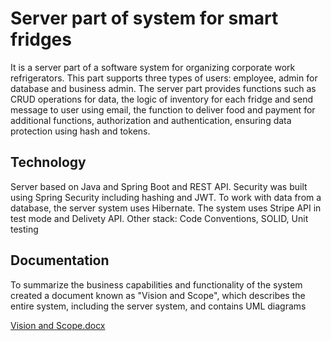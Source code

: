 #  Server part of system for smart fridges

It is a server part of a software system for organizing corporate work
refrigerators. This part supports three types of users: employee, admin for database and business admin. The server part provides functions such as CRUD operations for data, the logic of inventory for each fridge and send message to user using email, the function to deliver food and payment for additional functions, authorization and authentication, ensuring data protection using hash and tokens.

## Technology

Server based on Java and Spring Boot and REST API. Security was built using Spring Security including hashing and JWT. To work with data from a database, the server system uses Hibernate. The system uses Stripe API in test mode and Delivety API.
Other stack: Code Conventions, SOLID, Unit testing


## Documentation

To summarize the business capabilities and functionality of the system created a document known as  "Vision and Scope", which describes the entire system, including the server system, and contains UML diagrams

[Vision and Scope.docx](https://github.com/PavloEngineer/FridgeServer/files/13929091/Vision.and.Scope.docx)

